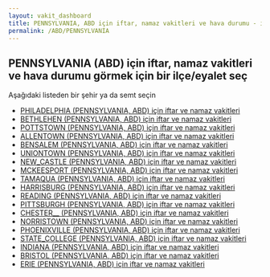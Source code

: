 ```yaml
---
layout: vakit_dashboard
title: PENNSYLVANIA, ABD için iftar, namaz vakitleri ve hava durumu - ilçe/eyalet seç
permalink: /ABD/PENNSYLVANIA
---
```


## PENNSYLVANIA (ABD) için iftar, namaz vakitleri ve hava durumu  görmek için bir ilçe/eyalet seç

Aşağıdaki listeden bir şehir ya da semt seçin

* [PHILADELPHIA (PENNSYLVANIA, ABD) için iftar ve namaz vakitleri](/ABD/PENNSYLVANIA/PHILADELPHIA)
* [BETHLEHEN (PENNSYLVANIA, ABD) için iftar ve namaz vakitleri](/ABD/PENNSYLVANIA/BETHLEHEN)
* [POTTSTOWN (PENNSYLVANIA, ABD) için iftar ve namaz vakitleri](/ABD/PENNSYLVANIA/POTTSTOWN)
* [ALLENTOWN (PENNSYLVANIA, ABD) için iftar ve namaz vakitleri](/ABD/PENNSYLVANIA/ALLENTOWN)
* [BENSALEM (PENNSYLVANIA, ABD) için iftar ve namaz vakitleri](/ABD/PENNSYLVANIA/BENSALEM)
* [UNIONTOWN (PENNSYLVANIA, ABD) için iftar ve namaz vakitleri](/ABD/PENNSYLVANIA/UNIONTOWN)
* [NEW_CASTLE (PENNSYLVANIA, ABD) için iftar ve namaz vakitleri](/ABD/PENNSYLVANIA/NEW_CASTLE)
* [MCKEESPORT (PENNSYLVANIA, ABD) için iftar ve namaz vakitleri](/ABD/PENNSYLVANIA/MCKEESPORT)
* [TAMAQUA (PENNSYLVANIA, ABD) için iftar ve namaz vakitleri](/ABD/PENNSYLVANIA/TAMAQUA)
* [HARRISBURG (PENNSYLVANIA, ABD) için iftar ve namaz vakitleri](/ABD/PENNSYLVANIA/HARRISBURG)
* [READING (PENNSYLVANIA, ABD) için iftar ve namaz vakitleri](/ABD/PENNSYLVANIA/READING)
* [PITTSBURGH (PENNSYLVANIA, ABD) için iftar ve namaz vakitleri](/ABD/PENNSYLVANIA/PITTSBURGH)
* [CHESTER__ (PENNSYLVANIA, ABD) için iftar ve namaz vakitleri](/ABD/PENNSYLVANIA/CHESTER__)
* [NORRISTOWN (PENNSYLVANIA, ABD) için iftar ve namaz vakitleri](/ABD/PENNSYLVANIA/NORRISTOWN)
* [PHOENIXVILLE (PENNSYLVANIA, ABD) için iftar ve namaz vakitleri](/ABD/PENNSYLVANIA/PHOENIXVILLE)
* [STATE_COLLEGE (PENNSYLVANIA, ABD) için iftar ve namaz vakitleri](/ABD/PENNSYLVANIA/STATE_COLLEGE)
* [INDIANA (PENNSYLVANIA, ABD) için iftar ve namaz vakitleri](/ABD/PENNSYLVANIA/INDIANA)
* [BRISTOL (PENNSYLVANIA, ABD) için iftar ve namaz vakitleri](/ABD/PENNSYLVANIA/BRISTOL)
* [ERIE (PENNSYLVANIA, ABD) için iftar ve namaz vakitleri](/ABD/PENNSYLVANIA/ERIE)

<script type="text/javascript">
  var GLOBAL_COUNTRY = 'ABD';
  var GLOBAL_CITY = 'PENNSYLVANIA';
  var GLOBAL_STATE = 'PENNSYLVANIA';
</script>
